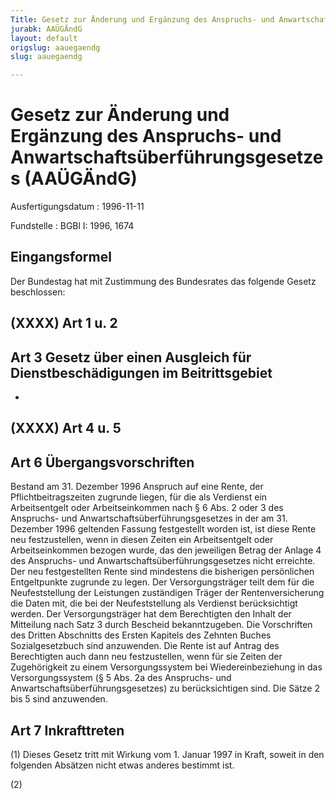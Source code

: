 ```yaml
---
Title: Gesetz zur Änderung und Ergänzung des Anspruchs- und Anwartschaftsüberführungsgesetzes
jurabk: AAÜGÄndG
layout: default
origslug: aauegaendg
slug: aauegaendg

---
```


# Gesetz zur Änderung und Ergänzung des Anspruchs- und Anwartschaftsüberführungsgesetzes (AAÜGÄndG)

Ausfertigungsdatum
:   1996-11-11

Fundstelle
:   BGBl I: 1996, 1674



## Eingangsformel

Der Bundestag hat mit Zustimmung des Bundesrates das folgende Gesetz
beschlossen:


## (XXXX) Art 1 u. 2



## Art 3 Gesetz über einen Ausgleich für Dienstbeschädigungen im Beitrittsgebiet

-


## (XXXX) Art 4 u. 5



## Art 6 Übergangsvorschriften

Bestand am 31. Dezember 1996 Anspruch auf eine Rente, der
Pflichtbeitragszeiten zugrunde liegen, für die als Verdienst ein
Arbeitsentgelt oder Arbeitseinkommen nach § 6 Abs. 2 oder 3 des
Anspruchs- und Anwartschaftsüberführungsgesetzes in der am 31.
Dezember 1996 geltenden Fassung festgestellt worden ist, ist diese
Rente neu festzustellen, wenn in diesen Zeiten ein Arbeitsentgelt oder
Arbeitseinkommen bezogen wurde, das den jeweiligen Betrag der Anlage 4
des Anspruchs- und Anwartschaftsüberführungsgesetzes nicht erreichte.
Der neu festgestellten Rente sind mindestens die bisherigen
persönlichen Entgeltpunkte zugrunde zu legen. Der Versorgungsträger
teilt dem für die Neufeststellung der Leistungen zuständigen Träger
der Rentenversicherung die Daten mit, die bei der Neufeststellung als
Verdienst berücksichtigt werden. Der Versorgungsträger hat dem
Berechtigten den Inhalt der Mitteilung nach Satz 3 durch Bescheid
bekanntzugeben. Die Vorschriften des Dritten Abschnitts des Ersten
Kapitels des Zehnten Buches Sozialgesetzbuch sind anzuwenden. Die
Rente ist auf Antrag des Berechtigten auch dann neu festzustellen,
wenn für sie Zeiten der Zugehörigkeit zu einem Versorgungssystem bei
Wiedereinbeziehung in das Versorgungssystem (§ 5 Abs. 2a des
Anspruchs- und Anwartschaftsüberführungsgesetzes) zu berücksichtigen
sind. Die Sätze 2 bis 5 sind anzuwenden.


## Art 7 Inkrafttreten

(1) Dieses Gesetz tritt mit Wirkung vom 1. Januar 1997 in Kraft,
soweit in den folgenden Absätzen nicht etwas anderes bestimmt ist.

(2)

